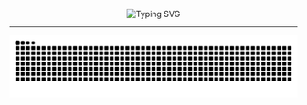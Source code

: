 <p align="center">
  <img src="https://readme-typing-svg.herokuapp.com?font=Fira+Code&size=24&pause=1000&color=61F7EF&center=true&vCenter=true&width=435&lines=Hi,+I'm+Pin-Yen!;Welcome+to+my+GitHub!" alt="Typing SVG" />
</p>



---
<!--
**PinYenChen/PinYenChen** is a ✨ _special_ ✨ repository because its `README.md` (this file) appears on your GitHub profile.

Here are some ideas to get you started:

- 🔭 I’m currently working on ...
- 🌱 I’m currently learning ...
- 👯 I’m looking to collaborate on ...
- 🤔 I’m looking for help with ...
- 💬 Ask me about ...
- 📫 How to reach me: ...
- 😄 Pronouns: ...
- ⚡ Fun fact: ...
-->
![Snake animation](https://github.com/2226gjg/2226gjg/blob/output/github-contribution-grid-snake.svg)
